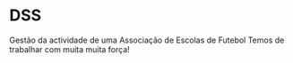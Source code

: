 DSS
===

Gestão da actividade de uma Associação de Escolas de Futebol
Temos de trabalhar com muita muita força!
